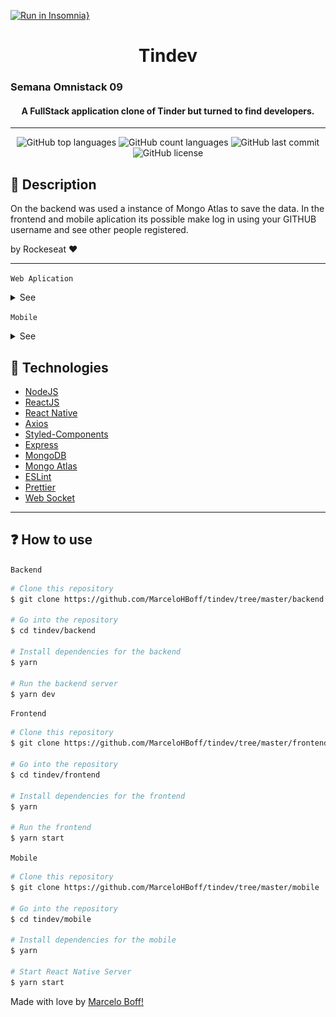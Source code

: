[![Run in Insomnia}](https://insomnia.rest/images/run.svg)](https://insomnia.rest/run/?label=Tindev&uri=https%3A%2F%2Fraw.githubusercontent.com%2FMarceloHBoff%2Ftindev%2Fmaster%2Finsomnia.json)

<h1 align="center">Tindev</h1>

<h3>Semana Omnistack 09
  <h4 align="center">
    A FullStack application clone of Tinder but turned to find developers.
  </h4>
</h3>

---

<p align="center">
  <img alt="GitHub top languages" src="https://img.shields.io/github/languages/top/MarceloHBoff/tindev.svg">

  <img alt="GitHub count languages" src="https://img.shields.io/github/languages/count/MarceloHBoff/tindev.svg">

  <img alt="GitHub last commit" src="https://img.shields.io/github/last-commit/MarceloHBoff/tindev.svg">

  <img alt="GitHub license" src="https://img.shields.io/github/license/MarceloHBoff/tindev.svg">
</p>

<h2>📔 Description</h2>

On the backend was used a instance of Mongo Atlas to save the data. In the frontend and mobile aplication its possible make log in using your GITHUB username and see other people registered.

by Rockeseat ❤️

---

`Web Aplication`

<details>
  <summary>See</summary>

![Frontend](.github/assets/frontend.gif)

</details>

`Mobile`

<details>
  <summary>See</summary>

![Mobile](.github/assets/mobile.gif)

</details>

<h2>🚀 Technologies</h2>

- [NodeJS](https://nodejs.org)
- [ReactJS](https://reactjs.org/)
- [React Native](https://facebook.github.io/react-native/)
- [Axios](https://github.com/axios/axios)
- [Styled-Components](https://styled-components.com/)
- [Express](https://expressjs.com/pt-br/)
- [MongoDB](https://www.mongodb.com/)
- [Mongo Atlas](https://www.mongodb.com/cloud/atlas)
- [ESLint](https://eslint.org/)
- [Prettier](https://prettier.io/)
- [Web Socket](https://socket.io/)

---

<h2>❓ How to use</h2>

`Backend`

```bash
# Clone this repository
$ git clone https://github.com/MarceloHBoff/tindev/tree/master/backend

# Go into the repository
$ cd tindev/backend

# Install dependencies for the backend
$ yarn

# Run the backend server
$ yarn dev
```

`Frontend`

```bash
# Clone this repository
$ git clone https://github.com/MarceloHBoff/tindev/tree/master/frontend

# Go into the repository
$ cd tindev/frontend

# Install dependencies for the frontend
$ yarn

# Run the frontend
$ yarn start
```

`Mobile`

```bash
# Clone this repository
$ git clone https://github.com/MarceloHBoff/tindev/tree/master/mobile

# Go into the repository
$ cd tindev/mobile

# Install dependencies for the mobile
$ yarn

# Start React Native Server
$ yarn start

```

Made with love by [Marcelo Boff!](https://www.linkedin.com/in/marcelo-boff)
